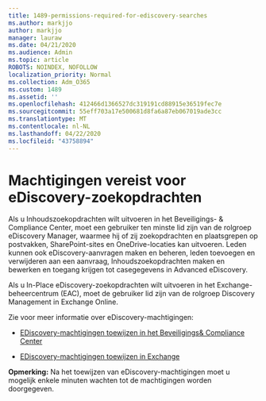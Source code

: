 ```yaml
---
title: 1489-permissions-required-for-ediscovery-searches
ms.author: markjjo
author: markjjo
manager: lauraw
ms.date: 04/21/2020
ms.audience: Admin
ms.topic: article
ROBOTS: NOINDEX, NOFOLLOW
localization_priority: Normal
ms.collection: Adm_O365
ms.custom: 1489
ms.assetid: ''
ms.openlocfilehash: 412466d1366527dc319191cd88915e36519fec7e
ms.sourcegitcommit: 55eff703a17e500681d8fa6a87eb067019ade3cc
ms.translationtype: MT
ms.contentlocale: nl-NL
ms.lasthandoff: 04/22/2020
ms.locfileid: "43758894"
---
```

# <a name="permissions-required-for-ediscovery-searches"></a>Machtigingen vereist voor eDiscovery-zoekopdrachten

Als u Inhoudszoekopdrachten wilt uitvoeren in het Beveiligings- & Compliance Center, moet een gebruiker ten minste lid zijn van de rolgroep eDiscovery Manager, waarmee hij of zij zoekopdrachten en plaatsgrepen op postvakken, SharePoint-sites en OneDrive-locaties kan uitvoeren. Leden kunnen ook eDiscovery-aanvragen maken en beheren, leden toevoegen en verwijderen aan een aanvraag, Inhoudszoekopdrachten maken en bewerken en toegang krijgen tot casegegevens in Advanced eDiscovery.

Als u In-Place eDiscovery-zoekopdrachten wilt uitvoeren in het Exchange-beheercentrum (EAC), moet de gebruiker lid zijn van de rolgroep Discovery Management in Exchange Online.

Zie voor meer informatie over eDiscovery-machtigingen: 

- [EDiscovery-machtigingen toewijzen in het Beveiligings& Compliance Center](https://docs.microsoft.com/office365/securitycompliance/assign-ediscovery-permissions)

- [EDiscovery-machtigingen toewijzen in Exchange](https://docs.microsoft.com/exchange/security-and-compliance/in-place-ediscovery/assign-ediscovery-permissions)

**Opmerking:** Na het toewijzen van eDiscovery-machtigingen moet u mogelijk enkele minuten wachten tot de machtigingen worden doorgegeven.
